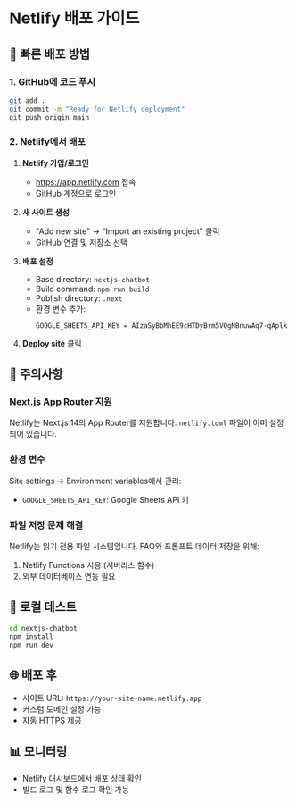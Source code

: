 # Netlify 배포 가이드

## 🚀 빠른 배포 방법

### 1. GitHub에 코드 푸시
```bash
git add .
git commit -m "Ready for Netlify deployment"
git push origin main
```

### 2. Netlify에서 배포

1. **Netlify 가입/로그인**
   - https://app.netlify.com 접속
   - GitHub 계정으로 로그인

2. **새 사이트 생성**
   - "Add new site" → "Import an existing project" 클릭
   - GitHub 연결 및 저장소 선택

3. **배포 설정**
   - Base directory: `nextjs-chatbot`
   - Build command: `npm run build`
   - Publish directory: `.next`
   - 환경 변수 추가:
     ```
     GOOGLE_SHEETS_API_KEY = AIzaSyBbMhEE9cHTDyBrm5VQgNBnuwAq7-qAplk
     ```

4. **Deploy site** 클릭

## 📝 주의사항

### Next.js App Router 지원
Netlify는 Next.js 14의 App Router를 지원합니다. `netlify.toml` 파일이 이미 설정되어 있습니다.

### 환경 변수
Site settings → Environment variables에서 관리:
- `GOOGLE_SHEETS_API_KEY`: Google Sheets API 키

### 파일 저장 문제 해결
Netlify는 읽기 전용 파일 시스템입니다. FAQ와 프롬프트 데이터 저장을 위해:
1. Netlify Functions 사용 (서버리스 함수)
2. 외부 데이터베이스 연동 필요

## 🔧 로컬 테스트
```bash
cd nextjs-chatbot
npm install
npm run dev
```

## 🌐 배포 후
- 사이트 URL: `https://your-site-name.netlify.app`
- 커스텀 도메인 설정 가능
- 자동 HTTPS 제공

## 📊 모니터링
- Netlify 대시보드에서 배포 상태 확인
- 빌드 로그 및 함수 로그 확인 가능